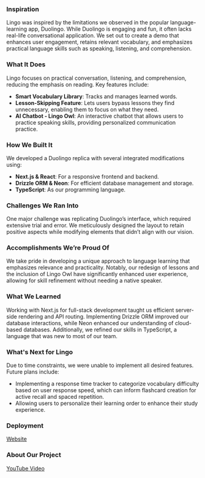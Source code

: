 ### **Inspiration**
Lingo was inspired by the limitations we observed in the popular language-learning app, Duolingo. While Duolingo is engaging and fun, it often lacks real-life conversational application. We set out to create a demo that enhances user engagement, retains relevant vocabulary, and emphasizes practical language skills such as speaking, listening, and comprehension.

### **What It Does**
Lingo focuses on practical conversation, listening, and comprehension, reducing the emphasis on reading. Key features include:
- **Smart Vocabulary Library**: Tracks and manages learned words.
- **Lesson-Skipping Feature**: Lets users bypass lessons they find unnecessary, enabling them to focus on what they need.
- **AI Chatbot - Lingo Owl**: An interactive chatbot that allows users to practice speaking skills, providing personalized communication practice.

### **How We Built It**
We developed a Duolingo replica with several integrated modifications using:
- **Next.js & React**: For a responsive frontend and backend.
- **Drizzle ORM & Neon**: For efficient database management and storage.
- **TypeScript**: As our programming language.

### **Challenges We Ran Into**
One major challenge was replicating Duolingo’s interface, which required extensive trial and error. We meticulously designed the layout to retain positive aspects while modifying elements that didn’t align with our vision.

### **Accomplishments We’re Proud Of**
We take pride in developing a unique approach to language learning that emphasizes relevance and practicality. Notably, our redesign of lessons and the inclusion of Lingo Owl have significantly enhanced user experience, allowing for skill refinement without needing a native speaker.

### **What We Learned**
Working with Next.js for full-stack development taught us efficient server-side rendering and API routing. Implementing Drizzle ORM improved our database interactions, while Neon enhanced our understanding of cloud-based databases. Additionally, we refined our skills in TypeScript, a language that was new to most of our team.

### **What's Next for Lingo**
Due to time constraints, we were unable to implement all desired features. Future plans include:
- Implementing a response time tracker to categorize vocabulary difficulty based on user response speed, which can inform flashcard creation for active recall and spaced repetition.
- Allowing users to personalize their learning order to enhance their study experience.

### **Deployment**
[Website](https://www.langlingo.tech/)

### **About Our Project**
[YouTube Video](https://youtu.be/PU2-lhmB7gE)

